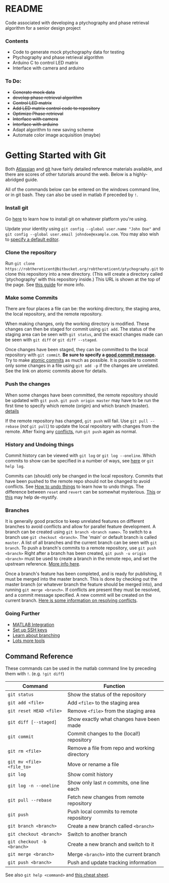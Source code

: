 # README #

Code associated with developing a ptychography
and phase retrieval algorithm for a senior design project

### Contents ###

 * Code to generate mock ptychography data for testing
 * Ptychography and phase retrieval algorithm
 * Arduino C to control LED matrix
 * Interface with camera and arduino

### To Do: ###

 * ~~Generate mock data~~
 * ~~develop phase retrieval algorithm~~
 * ~~Control LED matrix~~
 * ~~Add LED matrix control code to repository~~
 * ~~Optimize Phase retrieval~~
 * ~~Interface with camera~~
 * ~~Interface with arduino~~
 * Adapt algorithm to new saving scheme
 * Automate color image acquisition (maybe)

# Getting Started with Git #

Both [Atlassian](https://www.atlassian.com/git/tutorials/what-is-version-control)
and [git](https://git-scm.com/book/en/v2)
have fairly detailed reference materials available,
and there are scores of other tutorials around the web.
Below is a highly-abridged guide.

All of the commands below can be entered on the windows command line, or in git bash.
They can also be used in matlab if preceded by `!`.

### Install git ###

Go [here](https://git-scm.com/book/en/v2/Getting-Started-Installing-Git)
to learn how to install git on whatever platform you're using.

Update your identity using
`git config --global user.name "John Doe"`
and `git config --global user.email johndoe@example.com`.
You may also wish to [specify a default editor](https://git-scm.com/book/en/v2/Getting-Started-First-Time-Git-Setup#Your-Editor).

### Clone the repository ###

Run `git clone https://robthereticent@bitbucket.org/robthereticent/ptychography.git`
to clone this repository into a new directory.
(This will create a directory called 'ptychography'
with this repository inside.)
This URL is shown at the top of the page.
See
[this guide](https://git-scm.com/book/en/v2/Git-Basics-Getting-a-Git-Repository)
for more info.

### Make some Commits ###

There are four places a file can be: the working directory, the staging area,
the local repository, and the remote repository.

When making changes, only the working directory is modified.
These changes can then be staged for commit using `git add`.
The status of the staging area can be seen with `git status`,
and the exact changes made can be seen with `git diff` or `git diff --staged`.

Once changes have been staged, they can be committed to the local repository
with `git commit`.
**Be sure to specify a [good commit message](http://chris.beams.io/posts/git-commit/).**
Try to make 
[atomic commits](https://seesparkbox.com/foundry/atomic_commits_with_git)
as much as possible. 
It is possible to commit only some changes in a file using `git add -p`
if the changes are unrelated. 
See the link on atomic commits above for details. 

### Push the changes ###

When some changes have been committed,
the remote repository should be updated with `git push`.
`git push origin master` may have to be run the first time
to specify which remote (origin) and which branch (master).
[details](https://git-scm.com/book/en/v2/Git-Basics-Working-with-Remotes)

If the remote repository has changed, `git push` will fail.
Use `git pull --rebase` (*not* `git pull`) to update the local repository
with changes from the remote.
After fixing any
[conflicts](https://git-scm.com/book/en/v2/Git-Branching-Basic-Branching-and-Merging#Basic-Merge-Conflicts),
run `git push` again as normal.

### History and Undoing things ###

Commit history can be viewed with `git log` or `git log --oneline`.
Which commits to show can be specified in a number of ways,
see [here](https://git-scm.com/docs/git-log) or `git help log`.

Commits can (should) only be changed in the local repository.
Commits that have been pushed to the remote repo
should not be changed to avoid conflicts.
See
[How to undo things](https://git-scm.com/book/en/v2/Git-Basics-Undoing-Things)
to learn how to undo things.
The difference between `reset` and `revert` can be somewhat mysterious.
[This](https://git-scm.com/2011/07/11/reset.html) or
[this](https://www.atlassian.com/git/tutorials/resetting-checking-out-and-reverting)
may help de-mystify.

### Branches ###

It is generally good practice to keep unrelated features on different branches
to avoid conflicts and allow for parallel feature development.
A branch can be created using `git branch <branch name>`.
To switch to a branch use `git checkout <branch>`.
The 'main' or default branch is called `master`.
A list of all branches and the current branch can be seen with `git branch`.
To push a branch's commits to a remote repository, use `git push <branch>`
Right after a branch has been created, `git push -u origin <branch>` must be used
to create a branch in the remote repo, and set the upstream reference.
[More info here](https://git-scm.com/book/en/v2/Git-Branching-Basic-Branching-and-Merging).

Once a branch's feature has been completed, and is ready for publishing,
it must be merged into the master branch.
This is done by checking out the master branch
(or whatever branch the feature should be merged into),
and running `git merge <branch>`.
If conflicts are present they must be resolved, and a commit message specified.
A new commit will be created on the current branch.
[Here is some information on resolving conflicts](https://git-scm.com/book/en/v2/Git-Branching-Basic-Branching-and-Merging#Basic-Merge-Conflicts).

### Going Further ###

 * [MATLAB Integration](http://blogs.mathworks.com/community/2014/10/20/matlab-and-git/)
 * [Set up SSH keys](https://confluence.atlassian.com/bitbucket/set-up-ssh-for-git-728138079.html)
 * [Learn about branching](https://git-scm.com/book/en/v2/Git-Branching-Branches-in-a-Nutshell)
 * [Lots more tools](https://git-scm.com/book/en/v2/Git-Tools-Revision-Selection)

## Command Reference ##

These commands can be used in the matlab command line by preceding them with `!`.
(e.g. `!git diff`)

Command                     | Function
----------------------------|----------
`git status`                | Show the status of the repository
`git add <file>`            | Add `<file>` to the staging area
`git reset HEAD <file>`     | Remove `<file>` from the staging area
`git diff [--staged]`       | Show exactly what changes have been made
`git commit`                | Commit changes to the (local!) repository
`git rm <file>`             | Remove a file from repo and working directory
`git mv <file> <file_to>`   | Move or rename a file
`git log`                   | Show comit history
`git log -n --oneline`      | Show only last _n_ commits, one line each
`git pull --rebase`         | Fetch new changes from remote repository
`git push`                  | Push local commits to remote repository
`git branch <branch>`       | Create a new branch called `<branch>`
`git checkout <branch>`     | Switch to another branch
`git checkout -b <branch>`  | Create a new branch and switch to it
`git merge <branch>`        | Merge `<branch>` into the current branch
`git push <branch>`         | Push and update tracking information

See also `git help <command>` and
[this cheat sheet](https://services.github.com/kit/downloads/github-git-cheat-sheet.pdf).